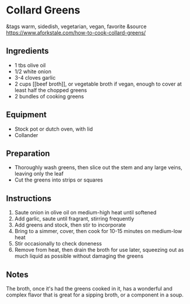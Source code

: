 # Collard Greens

&tags warm, sidedish, vegetarian, vegan, favorite
&source https://www.aforkstale.com/how-to-cook-collard-greens/

## Ingredients

- 1 tbs olive oil
- 1/2 white onion
- 3-4 cloves garlic
- 2 cups [[beef broth]], or vegetable broth if vegan, enough to cover at least half the chopped greens
- 2 bundles of cooking greens

## Equipment

- Stock pot or dutch oven, with lid
- Collander

## Preparation

- Thoroughly wash greens, then slice out the stem and any large veins, leaving only the leaf
- Cut the greens into strips or squares

## Instructions

1. Saute onion in olive oil on medium-high heat until softened
1. Add garlic, saute until fragrant, stirring frequently
1. Add greens and stock, then stir to incorporate
1. Bring to a simmer, cover, then cook for 10-15 minutes on medium-low heat
1. Stir occasionally to check doneness
1. Remove from heat, then drain the broth for use later, squeezing out as much liquid as possible without damaging the greens

## Notes

The broth, once it's had the greens cooked in it, has a wonderful and complex flavor that is great for a sipping broth, or a component in a soup.